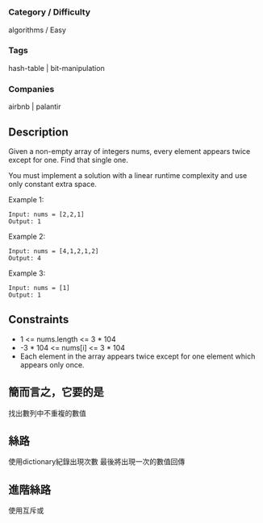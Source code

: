 # [](https://leetcode.com/problems)

### Category / Difficulty
algorithms / Easy

### Tags
hash-table | bit-manipulation
	 		
### Companies
airbnb | palantir

## Description
Given a non-empty array of integers nums, every element appears twice except for one. Find that single one.

You must implement a solution with a linear runtime complexity and use only constant extra space.

 

Example 1:
```
Input: nums = [2,2,1]
Output: 1
```
Example 2:
```
Input: nums = [4,1,2,1,2]
Output: 4
```
Example 3:
```
Input: nums = [1]
Output: 1
```

## Constraints
- 1 <= nums.length <= 3 * 104
- -3 * 104 <= nums[i] <= 3 * 104
- Each element in the array appears twice except for one element which appears only once.

## 簡而言之，它要的是
找出數列中不重複的數值

## 絲路
使用dictionary紀錄出現次數
最後將出現一次的數值回傳

## 進階絲路
使用互斥或

